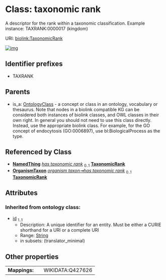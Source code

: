 
# Class: taxonomic rank


A descriptor for the rank within a taxonomic classification. Example instance: TAXRANK:0000017 (kingdom)

URI: [biolink:TaxonomicRank](https://w3id.org/biolink/vocab/TaxonomicRank)


[![img](https://yuml.me/diagram/nofunky;dir:TB/class/[OrganismTaxon]-%20has%20taxonomic%20rank%200..1>[TaxonomicRank&#124;id(i):string],[OntologyClass]^-[TaxonomicRank],[OrganismTaxon],[OntologyClass],[NamedThing])](https://yuml.me/diagram/nofunky;dir:TB/class/[OrganismTaxon]-%20has%20taxonomic%20rank%200..1>[TaxonomicRank&#124;id(i):string],[OntologyClass]^-[TaxonomicRank],[OrganismTaxon],[OntologyClass],[NamedThing])

## Identifier prefixes

 * TAXRANK

## Parents

 *  is_a: [OntologyClass](OntologyClass.md) - a concept or class in an ontology, vocabulary or thesaurus. Note that nodes in a biolink compatible KG can be considered both instances of biolink classes, and OWL classes in their own right. In general you should not need to use this class directly. Instead, use the appropriate biolink class. For example, for the GO concept of endocytosis (GO:0006897), use bl:BiologicalProcess as the type.

## Referenced by Class

 *  **[NamedThing](NamedThing.md)** *[has taxonomic rank](has_taxonomic_rank.md)*  <sub>0..1</sub>  **[TaxonomicRank](TaxonomicRank.md)**
 *  **[OrganismTaxon](OrganismTaxon.md)** *[organism taxon➞has taxonomic rank](organism_taxon_has_taxonomic_rank.md)*  <sub>0..1</sub>  **[TaxonomicRank](TaxonomicRank.md)**

## Attributes


### Inherited from ontology class:

 * [id](id.md)  <sub>1..1</sub>
     * Description: A unique identifier for an entity. Must be either a CURIE shorthand for a URI or a complete URI
     * Range: [String](types/String.md)
     * in subsets: (translator_minimal)

## Other properties

|  |  |  |
| --- | --- | --- |
| **Mappings:** | | WIKIDATA:Q427626 |

